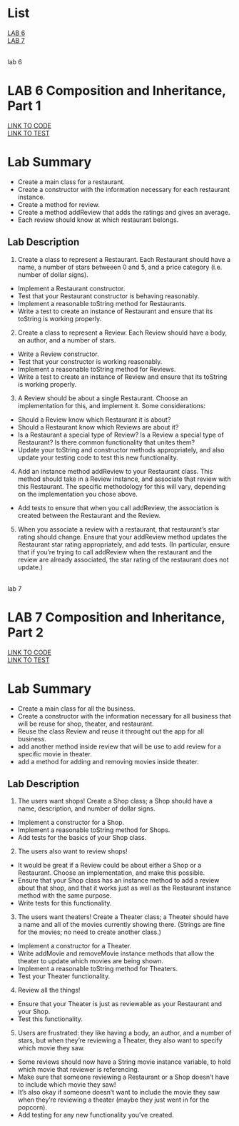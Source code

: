# List
[LAB 6](#lab-6)</br>
[LAB 7](#lab-7)</br></br>


<a name="lab-6">lab 6</a></br>
# LAB 6 Composition and Inheritance, Part 1
[LINK TO CODE](https://github.com/daesy13/java-fundamentals/tree/master/inheritance/src/main/java/inheritance)</br>
[LINK TO TEST](https://github.com/daesy13/java-fundamentals/tree/master/inheritance/src/test/java/inheritance)
# Lab Summary
* Create a main class for a restaurant.
* Create a constructor with the information necessary for each restaurant instance.
* Create a method for review.
* Create a method addReview that adds the ratings and gives an average.
* Each review should know at which restaurant belongs.

## Lab Description
1. Create a class to represent a Restaurant. Each Restaurant should have a name, a number of stars betweeen 0 and 5, and a price category (i.e. number of dollar signs).</br>
  * Implement a Restaurant constructor.
  * Test that your Restaurant constructor is behaving reasonably.
  * Implement a reasonable toString method for Restaurants.
  * Write a test to create an instance of Restaurant and ensure that its toString is working properly.
2. Create a class to represent a Review. Each Review should have a body, an author, and a number of stars.
  * Write a Review constructor.
  * Test that your constructor is working reasonably.
  * Implement a reasonable toString method for Reviews.
  * Write a test to create an instance of Review and ensure that its toString is working properly.
3. A Review should be about a single Restaurant. Choose an implementation for this, and implement it. Some considerations:
  * Should a Review know which Restaurant it is about?
  * Should a Restaurant know which Reviews are about it?
  * Is a Restaurant a special type of Review? Is a Review a special type of Restaurant? Is there common functionality that unites them?
  * Update your toString and constructor methods appropriately, and also update your testing code to test this new functionality.
4. Add an instance method addReview to your Restaurant class. This method should take in a Review instance, and associate that review with this Restaurant. The specific methodology for this will vary, depending on the implementation you chose above.
  * Add tests to ensure that when you call addReview, the association is created between the Restaurant and the Review.
5. When you associate a review with a restaurant, that restaurant’s star rating should change. Ensure that your addReview method updates the Restaurant star rating appropriately, and add tests. (In particular, ensure that if you’re trying to call addReview when the restaurant and the review are already associated, the star rating of the restaurant does not update.)</br></br>


<a name="lab-7">lab 7</a></br>
# LAB 7 Composition and Inheritance, Part 2
[LINK TO CODE](https://github.com/daesy13/java-fundamentals/tree/master/inheritance/src/main/java/inheritance)</br>
[LINK TO TEST](https://github.com/daesy13/java-fundamentals/tree/master/inheritance/src/test/java/inheritance)
# Lab Summary
* Create a main class for all the business.
* Create a constructor with the information necessary for all business that will be reuse for shop, theater, and restaurant.
* Reuse the class Review and reuse it throught out the app for all business.
* add another method inside review that will be use to add review for a specific movie in theater.
* add a method for adding and removing movies inside theater.

## Lab Description
1. The users want shops! Create a Shop class; a Shop should have a name, description, and number of dollar signs.
* Implement a constructor for a Shop.
* Implement a reasonable toString method for Shops.
* Add tests for the basics of your Shop class.
2. The users also want to review shops!
* It would be great if a Review could be about either a Shop or a Restaurant. Choose an implementation, and make this possible.
* Ensure that your Shop class has an instance method to add a review about that shop, and that it works just as well as the Restaurant instance method with the same purpose.
* Write tests for this functionality.
3. The users want theaters! Create a Theater class; a Theater should have a name and all of the movies currently showing there. (Strings are fine for the movies; no need to create another class.)
* Implement a constructor for a Theater.
* Write addMovie and removeMovie instance methods that allow the theater to update which movies are being shown.
* Implement a reasonable toString method for Theaters.
* Test your Theater functionality.
4. Review all the things!
* Ensure that your Theater is just as reviewable as your Restaurant and your Shop.
* Test this functionality.
5. Users are frustrated: they like having a body, an author, and a number of stars, but when they’re reviewing a Theater, they also want to specify which movie they saw.
* Some reviews should now have a String movie instance variable, to hold which movie that reviewer is referencing.
* Make sure that someone reviewing a Restaurant or a Shop doesn’t have to include which movie they saw!
* It’s also okay if someone doesn’t want to include the movie they saw when they’re reviewing a theater (maybe they just went in for the popcorn).
* Add testing for any new functionality you’ve created.
